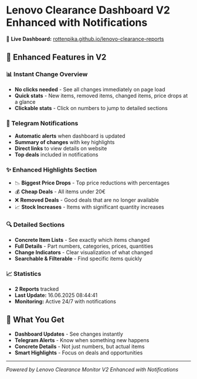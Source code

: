 # Lenovo Clearance Dashboard V2 Enhanced with Notifications

🎯 **Live Dashboard:** [rottenpika.github.io/lenovo-clearance-reports](https://rottenpika.github.io/lenovo-clearance-reports/)

## 🚀 Enhanced Features in V2

### 📊 Instant Change Overview
- **No clicks needed** - See all changes immediately on page load
- **Quick stats** - New items, removed items, changed items, price drops at a glance
- **Clickable stats** - Click on numbers to jump to detailed sections

### 🔔 Telegram Notifications
- **Automatic alerts** when dashboard is updated
- **Summary of changes** with key highlights
- **Direct links** to view details on website
- **Top deals** included in notifications

### ✨ Enhanced Highlights Section
- 📉 **Biggest Price Drops** - Top price reductions with percentages
- 💰 **Cheap Deals** - All items under 20€ 
- ❌ **Removed Deals** - Good deals that are no longer available
- 📈 **Stock Increases** - Items with significant quantity increases

### 🔍 Detailed Sections
- **Concrete Item Lists** - See exactly which items changed
- **Full Details** - Part numbers, categories, prices, quantities
- **Change Indicators** - Clear visualization of what changed
- **Searchable & Filterable** - Find specific items quickly

### 📈 Statistics
- **2 Reports** tracked
- **Last Update:** 16.06.2025 08:44:41
- **Monitoring:** Active 24/7 with notifications

## 🎯 What You Get
- **Dashboard Updates** - See changes instantly
- **Telegram Alerts** - Know when something new happens
- **Concrete Details** - Not just numbers, but actual items
- **Smart Highlights** - Focus on deals and opportunities

---
*Powered by Lenovo Clearance Monitor V2 Enhanced with Notifications*
